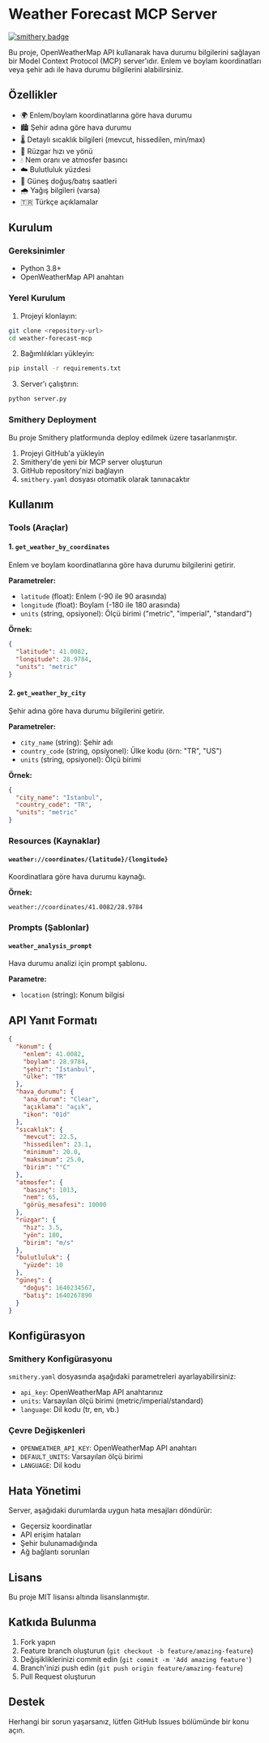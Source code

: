 # Weather Forecast MCP Server

[![smithery badge](https://smithery.ai/badge/@iremaltunay55/deneme1)](https://smithery.ai/server/@iremaltunay55/deneme1)

Bu proje, OpenWeatherMap API kullanarak hava durumu bilgilerini sağlayan bir Model Context Protocol (MCP) server'ıdır. Enlem ve boylam koordinatları veya şehir adı ile hava durumu bilgilerini alabilirsiniz.

## Özellikler

- 🌍 Enlem/boylam koordinatlarına göre hava durumu
- 🏙️ Şehir adına göre hava durumu  
- 🌡️ Detaylı sıcaklık bilgileri (mevcut, hissedilen, min/max)
- 💨 Rüzgar hızı ve yönü
- 💧 Nem oranı ve atmosfer basıncı
- ☁️ Bulutluluk yüzdesi
- 🌅 Güneş doğuş/batış saatleri
- 🌧️ Yağış bilgileri (varsa)
- 🇹🇷 Türkçe açıklamalar

## Kurulum

### Gereksinimler

- Python 3.8+
- OpenWeatherMap API anahtarı

### Yerel Kurulum

1. Projeyi klonlayın:
```bash
git clone <repository-url>
cd weather-forecast-mcp
```

2. Bağımlılıkları yükleyin:
```bash
pip install -r requirements.txt
```

3. Server'ı çalıştırın:
```bash
python server.py
```

### Smithery Deployment

Bu proje Smithery platformunda deploy edilmek üzere tasarlanmıştır.

1. Projeyi GitHub'a yükleyin
2. Smithery'de yeni bir MCP server oluşturun
3. GitHub repository'nizi bağlayın
4. `smithery.yaml` dosyası otomatik olarak tanınacaktır

## Kullanım

### Tools (Araçlar)

#### 1. `get_weather_by_coordinates`
Enlem ve boylam koordinatlarına göre hava durumu bilgilerini getirir.

**Parametreler:**
- `latitude` (float): Enlem (-90 ile 90 arasında)
- `longitude` (float): Boylam (-180 ile 180 arasında)
- `units` (string, opsiyonel): Ölçü birimi ("metric", "imperial", "standard")

**Örnek:**
```json
{
  "latitude": 41.0082,
  "longitude": 28.9784,
  "units": "metric"
}
```

#### 2. `get_weather_by_city`
Şehir adına göre hava durumu bilgilerini getirir.

**Parametreler:**
- `city_name` (string): Şehir adı
- `country_code` (string, opsiyonel): Ülke kodu (örn: "TR", "US")
- `units` (string, opsiyonel): Ölçü birimi

**Örnek:**
```json
{
  "city_name": "Istanbul",
  "country_code": "TR",
  "units": "metric"
}
```

### Resources (Kaynaklar)

#### `weather://coordinates/{latitude}/{longitude}`
Koordinatlara göre hava durumu kaynağı.

**Örnek:**
```
weather://coordinates/41.0082/28.9784
```

### Prompts (Şablonlar)

#### `weather_analysis_prompt`
Hava durumu analizi için prompt şablonu.

**Parametre:**
- `location` (string): Konum bilgisi

## API Yanıt Formatı

```json
{
  "konum": {
    "enlem": 41.0082,
    "boylam": 28.9784,
    "şehir": "Istanbul",
    "ülke": "TR"
  },
  "hava_durumu": {
    "ana_durum": "Clear",
    "açıklama": "açık",
    "ikon": "01d"
  },
  "sıcaklık": {
    "mevcut": 22.5,
    "hissedilen": 23.1,
    "minimum": 20.0,
    "maksimum": 25.0,
    "birim": "°C"
  },
  "atmosfer": {
    "basınç": 1013,
    "nem": 65,
    "görüş_mesafesi": 10000
  },
  "rüzgar": {
    "hız": 3.5,
    "yön": 180,
    "birim": "m/s"
  },
  "bulutluluk": {
    "yüzde": 10
  },
  "güneş": {
    "doğuş": 1640234567,
    "batış": 1640267890
  }
}
```

## Konfigürasyon

### Smithery Konfigürasyonu

`smithery.yaml` dosyasında aşağıdaki parametreleri ayarlayabilirsiniz:

- `api_key`: OpenWeatherMap API anahtarınız
- `units`: Varsayılan ölçü birimi (metric/imperial/standard)
- `language`: Dil kodu (tr, en, vb.)

### Çevre Değişkenleri

- `OPENWEATHER_API_KEY`: OpenWeatherMap API anahtarı
- `DEFAULT_UNITS`: Varsayılan ölçü birimi
- `LANGUAGE`: Dil kodu

## Hata Yönetimi

Server, aşağıdaki durumlarda uygun hata mesajları döndürür:

- Geçersiz koordinatlar
- API erişim hataları
- Şehir bulunamadığında
- Ağ bağlantı sorunları

## Lisans

Bu proje MIT lisansı altında lisanslanmıştır.

## Katkıda Bulunma

1. Fork yapın
2. Feature branch oluşturun (`git checkout -b feature/amazing-feature`)
3. Değişikliklerinizi commit edin (`git commit -m 'Add amazing feature'`)
4. Branch'inizi push edin (`git push origin feature/amazing-feature`)
5. Pull Request oluşturun

## Destek

Herhangi bir sorun yaşarsanız, lütfen GitHub Issues bölümünde bir konu açın.
